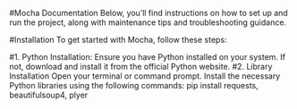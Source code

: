 #Mocha Documentation
Below, you’ll find instructions on how to set up and run the project, along with maintenance tips and troubleshooting guidance.

#Installation
To get started with Mocha, follow these steps:

#1. Python Installation:
   Ensure you have Python installed on your system. If not, download and install it from the official Python website.
#2. Library Installation
   Open your terminal or command prompt.
   Install the necessary Python libraries using the following commands: pip install requests, beautifulsoup4, plyer

